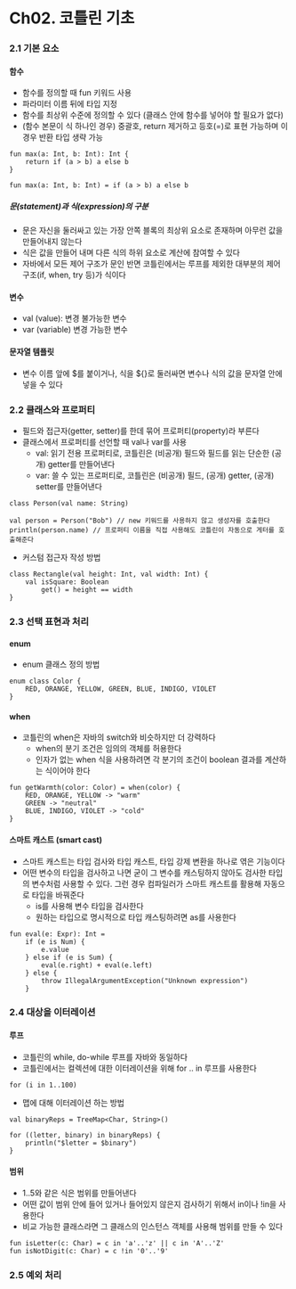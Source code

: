 # Ch02. 코틀린 기초

### 2.1 기본 요소
#### 함수
- 함수를 정의할 때 fun 키워드 사용
- 파라미터 이름 뒤에 타입 지정
- 함수를 최상위 수준에 정의할 수 있다 (클래스 안에 함수를 넣어야 할 필요가 없다)
- (함수 본문이 식 하나인 경우) 중괄호, return 제거하고 등호(=)로 표현 가능하며 이 경우 반환 타입 생략 가능
```
fun max(a: Int, b: Int): Int {
    return if (a > b) a else b
}

fun max(a: Int, b: Int) = if (a > b) a else b
```

##### 문(statement)과 식(expression)의 구분
- 문은 자신을 둘러싸고 있는 가장 안쪽 블록의 최상위 요소로 존재하며 아무런 값을 만들어내지 않는다
- 식은 값을 만들어 내며 다른 식의 하위 요소로 계산에 참여할 수 있다
- 자바에서 모든 제어 구조가 문인 반면 코틀린에서는 루프를 제외한 대부분의 제어 구조(if, when, try 등)가 식이다

#### 변수
- val (value): 변경 불가능한 변수
- var (variable) 변경 가능한 변수

#### 문자열 템플릿
- 변수 이름 앞에 $를 붙이거나, 식을 ${}로 둘러싸면 변수나 식의 값을 문자열 안에 넣을 수 있다

### 2.2 클래스와 프로퍼티
- 필드와 접근자(getter, setter)를 한데 묶어 프로퍼티(property)라 부른다
- 클래스에서 프로퍼티를 선언할 때 val나 var를 사용
  - val: 읽기 전용 프로퍼티로, 코틀린은 (비공개) 필드와 필드를 읽는 단순한 (공개) getter를 만들어낸다
  - var: 쓸 수 있는 프로퍼티로, 코틀린은 (비공개) 필드, (공개) getter, (공개) setter를 만들어낸다
```
class Person(val name: String)

val person = Person("Bob") // new 키워드를 사용하지 않고 생성자를 호출한다
println(person.name) // 프로퍼티 이름을 직접 사용해도 코틀린이 자동으로 게터를 호출해준다
```
- 커스텀 접근자 작성 방법
```
class Rectangle(val height: Int, val width: Int) {
    val isSquare: Boolean
        get() = height == width
}
```

### 2.3 선택 표현과 처리
#### enum
- enum 클래스 정의 방법
```
enum class Color {
    RED, ORANGE, YELLOW, GREEN, BLUE, INDIGO, VIOLET
}
```

#### when
- 코틀린의 when은 자바의 switch와 비슷하지만 더 강력하다
  - when의 분기 조건은 임의의 객체를 허용한다
  - 인자가 없는 when 식을 사용하려면 각 분기의 조건이 boolean 결과를 계산하는 식이어야 한다
```
fun getWarmth(color: Color) = when(color) {
    RED, ORANGE, YELLOW -> "warm"
    GREEN -> "neutral"
    BLUE, INDIGO, VIOLET -> "cold"
}
```

#### 스마트 캐스트 (smart cast)
- 스마트 캐스트는 타입 검사와 타입 캐스트, 타입 강제 변환을 하나로 엮은 기능이다
- 어떤 변수의 타입을 검사하고 나면 굳이 그 변수를 캐스팅하지 않아도 검사한 타입의 변수처럼 사용할 수 있다. 그런 경우 컴파일러가 스마트 캐스트를 활용해 자동으로 타입을 바꿔준다
  - is를 사용해 변수 타입을 검사한다
  - 원하는 타입으로 명시적으로 타입 캐스팅하려면 as를 사용한다
```
fun eval(e: Expr): Int =
    if (e is Num) {
        e.value
    } else if (e is Sum) {
        eval(e.right) + eval(e.left)
    } else {
        throw IllegalArgumentException("Unknown expression")
    }
```

### 2.4 대상을 이터레이션
#### 루프
- 코틀린의 while, do-while 루프를 자바와 동일하다
- 코틀린에서는 컬렉션에 대한 이터레이션을 위해 for .. in 루프를 사용한다
```
for (i in 1..100)
```
- 맵에 대해 이터레이션 하는 방법
```
val binaryReps = TreeMap<Char, String>()

for ((letter, binary) in binaryReps) {
    println("$letter = $binary")
}
```

#### 범위
- 1..5와 같은 식은 범위를 만들어낸다
- 어떤 값이 범위 안에 들어 있거나 들어있지 않은지 검사하기 위해서 in이나 !in을 사용한다
- 비교 가능한 클래스라면 그 클래스의 인스턴스 객체를 사용해 범위를 만들 수 있다
```
fun isLetter(c: Char) = c in 'a'..'z' || c in 'A'..'Z'
fun isNotDigit(c: Char) = c !in '0'..'9'
```

### 2.5 예외 처리
